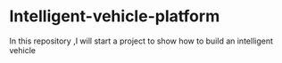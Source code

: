 # Intelligent-vehicle-platform
In this repository ,I will start a project to show how to build an intelligent vehicle
